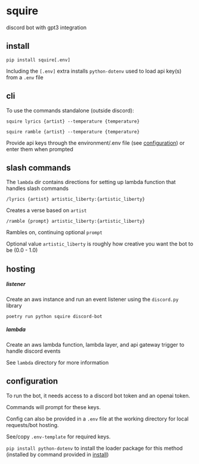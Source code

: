 # squire

discord bot with gpt3 integration

## install

`pip install squire[.env]`

Including the `[.env]` extra installs `python-dotenv` used to load api key(s) from a `.env` file

## cli

To use the commands standalone (outside discord):

`squire lyrics {artist} --temperature {temperature}`

`squire ramble {artist} --temperature {temperature}`

Provide api keys through the environment/.env file (see [configuration](#configuration))
or enter them when prompted

## slash commands

The `lambda` dir contains directions for setting up lambda function that handles slash commands

`/lyrics {artist} artistic_liberty:{artistic_liberty}`

Creates a verse based on `artist`

`/ramble {prompt} artistic_liberty:{artistic_liberty}`

Rambles on, continuing optional `prompt`

Optional value `artistic_liberty` is roughly how creative you want the bot to be (0.0 - 1.0)

## hosting

##### listener

Create an aws instance and run an event listener using the `discord.py` library

`poetry run python squire discord-bot`

##### lambda

Create an aws lambda function, lambda layer, and api gateway trigger to handle discord events

See `lambda` directory for more information

## configuration

To run the bot, it needs access to a discord bot token and an openai token.

Commands will prompt for these keys.

Config can also be provided in a `.env` file at the working directory for local requests/bot hosting.

See/copy `.env-template` for required keys.

`pip install python-dotenv` to install the loader package for this method
(installed by command provided in [install](#install))